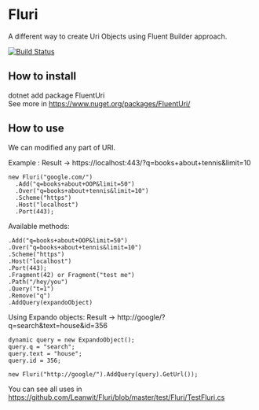 # Fluri
A different way to create Uri Objects using Fluent Builder approach.

[![Build Status](https://travis-ci.org/Leanwit/Fluri.svg?branch=master)](https://travis-ci.org/Leanwit/Fluri)

## How to install
dotnet add package FluentUri<br>
See more in https://www.nuget.org/packages/FluentUri/

## How to use
We can modified any part of URI.

Example : Result -> https://localhost:443/?q=books+about+tennis&limit=10
```
new Fluri("google.com/")
  .Add("q=books+about+OOP&limit=50")
  .Over("q=books+about+tennis&limit=10")
  .Scheme("https")
  .Host("localhost")
  .Port(443);
```

Available methods:
```
.Add("q=books+about+OOP&limit=50")
.Over("q=books+about+tennis&limit=10")
.Scheme("https")
.Host("localhost")
.Port(443);
.Fragment(42) or Fragment("test me")
.Path("/hey/you")
.Query("t=1")
.Remove("q")
.AddQuery(expandoObject)
```

Using Expando objects: Result -> http://google/?q=search&text=house&id=356
```
dynamic query = new ExpandoObject();
query.q = "search";
query.text = "house";
query.id = 356;

new Fluri("http://google/").AddQuery(query).GetUrl());
```

You can see all uses in https://github.com/Leanwit/Fluri/blob/master/test/Fluri/TestFluri.cs
